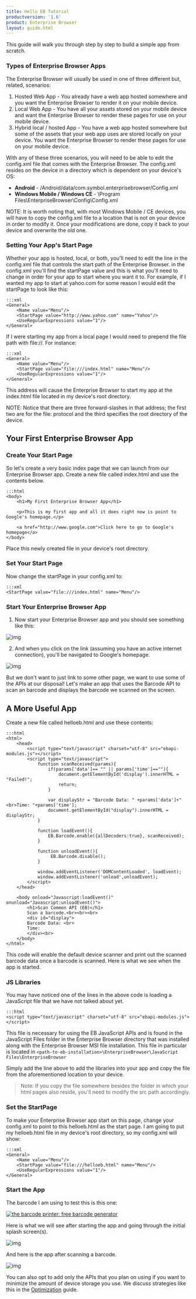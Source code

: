 ```yaml
---
title: Hello EB Tutorial
productversion: '1.6'
product: Enterprise Browser
layout: guide.html
---
```

This guide will walk you through step by step to build a simple app from scratch.

### Types of Enterprise Browser Apps
The Enterprise Browser will usually be used in one of three different but, related, scenarios:

1. Hosted Web App - You already have a web app hosted somewhere and you want the Enterprise Browser to render it on your mobile device.
2. Local Web App - You have all your assets stored on your mobile device and want the Enterprise Browser to render these pages for use on your mobile device.
3. Hybrid local / hosted App - You have a web app hosted somewhere but some of the assets that your web app uses are stored locally on your device. You want the Enterprise Browser to render these pages for use on your mobile device.

With any of these three scenarios, you will need to be able to edit the config.xml file that comes with the Enterprise Browser. The config.xml resides on the device in a directory which is dependent on your device's OS:

* **Android** - /Android/data/com.symbol.enterprisebrowser/Config.xml
* **Windows Mobile / Windows CE** - \Program Files\EnterpriseBrowser\Config\Config.xml

NOTE: It is worth noting that, with most Windows Mobile / CE devices, you will have to copy the config.xml file to a location that is not on your device in order to modify it. Once your modifications are done, copy it back to your device and overwrite the old one.

### Setting Your App's Start Page
Whether your app is hosted, local, or both, you'll need to edit the line in the config.xml file that controls the start path of the Enterprise Browser. in the config.xml you'll find the startPage value and this is what you'll need to change in order for your app to start where you want it to. For example, if I wanted my app to start at yahoo.com for some reason I would edit the startPage to look like this:

	:::xml
	<General>
		<Name value="Menu"/>
		<StartPage value="http://www.yahoo.com" name="Yahoo"/>
		<UseRegularExpressions value="1"/>
	</General>

If I were starting my app from a local page I would need to prepend the file path with file://. For instance:

	:::xml
	<General>
		<Name value="Menu"/>
		<StartPage value="file:///index.html" name="Menu"/>
		<UseRegularExpressions value="1"/>
	</General>

This address will cause the Enterprise Browser to start my app at the index.html file located in my device's root directory.

NOTE: Notice that there are three forward-slashes in that address; the first two are for the file: protocol and the third specifies the root directory of the device.

## Your First Enterprise Browser App
### Create Your Start Page
So let's create a very basic index page that we can launch from our Enterprise Browser app. Create a new file called index.html and use the contents below.

	:::html
	<body>
		<h1>My First Enterprise Browser App</h1>

		<p>This is my first app and all it does right now is point to Google's homepage.</p>

		<a href="http://www.google.com">Click here to go to Google's homepage</a>
	</body>

Place this newly created file in your device's root directory.

### Set Your Start Page
Now change the startPage in your config.xml to:

	:::xml
	<StartPage value="file:///index.html" name="Menu"/>

### Start Your Enterprise Browser App

1) Now start your Enterprise Browser app and you should see something like this:

![img](../../images/getting-started/helloeb/helloeb-first-app-index.png)

2) And when you click on the link (assuming you have an active internet connection), you'll be navigated to Google's homepage.

![img](../../images/getting-started/helloeb/helloeb-first-app-google.png)

But we don't want to just link to some other page, we want to use some of the APIs at our disposal! Let's make an app that uses the Barcode API to scan an barcode and displays the barcode we scanned on the screen.

## A More Useful App
Create a new file called helloeb.html and use these contents:

	:::html
	<html>
		<head>
			<script type="text/javascript" charset="utf-8" src="ebapi-modules.js"></script>
			<script type="text/javascript">
				function scanReceived(params){
					if(params['data']== "" || params['time']==""){
						document.getElementById('display').innerHTML = "Failed!";
						return;
					}

					var displayStr = "Barcode Data: " +params['data']+"<br>Time: "+params['time'];
					document.getElementById("display").innerHTML = displayStr;
				}

				function loadEvent(){
					EB.Barcode.enable({allDecoders:true}, scanReceived);
				}

				function unloadEvent(){
					 EB.Barcode.disable();
				}

				window.addEventListener('DOMContentLoaded', loadEvent);
				window.addEventListener('unload',unloadEvent);
			</script>
		</head>

		<body onload="Javascript:loadEvent()" onunload="Javascript:unloadEvent()">
			<h1>Scan Common API (EB)</h1>
			Scan a barcode.<br><br><br>
			<div id="display">
			Barcode Data: <br>
			Time: 
			</div><br>
		</body>
	</html>

This code will enable the default device scanner and print out the scanned barcode data once a barcode is scanned. Here is what we see when the app is started.

### JS Libraries
You may have noticed one of the lines in the above code is loading a JavaScript file that we have not talked about yet.

	:::html
	<script type="text/javascript" charset="utf-8" src="ebapi-modules.js"></script>

This file is necessary for using the EB JavaScript APIs and is found in the JavaScript Files folder in the Enterprise Browser directory that was installed along with the Enterprise Browser MSI file installation. This file in particular is located in `<path-to-eb-installation>\EnterpriseBrowser\JavaScript Files\EnterpriseBrowser`

Simply add the line above to add the libraries into your app and copy the file from the aforementioned location to your device.

> Note: If you copy the file somewhere besides the folder in which your html pages also reside, you'll need to modify the src path accordingly.

### Set the StartPage
To make your Enterprise Browser app start on this page, change your config.xml to point to this helloeb.html as the start page. I am going to put my helloeb.html file in my device's root directory, so my config.xml will show:

	:::xml
	<General>
		<Name value="Menu"/>
		<StartPage value="file:///helloeb.html" name="Menu"/>
		<UseRegularExpressions value="1"/>
	</General>

### Start the App
The barcode I am using to test this is this one:

<a href="http://www.barcodesinc.com/generator/"><img src="http://tinyurl.com/jwtv74x" alt="the barcode printer: free barcode generator" border="0"></a>

Here is what we will see after starting the app and going through the initial splash screen(s).

![img](../../images/getting-started/helloeb/helloeb-app-start-page.png)

And here is the app after scanning a barcode.

![img](../../images/getting-started/helloeb/helloeb-app-barcode-scanned.png)

You can also opt to add only the APIs that you plan on using if you want to minimize the amount of device storage you use. We discuss strategies like this in the [Optimization](../../guide/optimization) guide.

